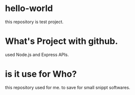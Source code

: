 # hello-world

this repository is test project.

# What's Project with github.

used Node.js and Express APIs.

# is it use for Who?

this repository used for me. to save for small snippt softwares.
